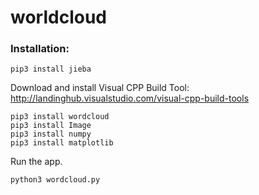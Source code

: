 # worldcloud

### Installation:

```
pip3 install jieba
```

Download and install Visual CPP Build Tool:
http://landinghub.visualstudio.com/visual-cpp-build-tools

```
pip3 install wordcloud
pip3 install Image
pip3 install numpy
pip3 install matplotlib
```

Run the app.
```
python3 wordcloud.py
```